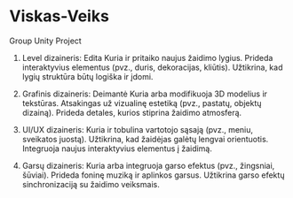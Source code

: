 # Viskas-Veiks
Group Unity Project


1. Level dizaineris: Edita
Kuria ir pritaiko naujus žaidimo lygius.
Prideda interaktyvius elementus (pvz., duris, dekoracijas, kliūtis).
Užtikrina, kad lygių struktūra būtų logiška ir įdomi.

2. Grafinis dizaineris: Deimantė
Kuria arba modifikuoja 3D modelius ir tekstūras.
Atsakingas už vizualinę estetiką (pvz., pastatų, objektų dizainą).
Prideda detales, kurios stiprina žaidimo atmosferą.

3. UI/UX dizaineris:
Kuria ir tobulina vartotojo sąsają (pvz., meniu, sveikatos juostą).
Užtikrina, kad žaidėjas galėtų lengvai orientuotis.
Integruoja naujus interaktyvius elementus į žaidimą.

4. Garsų dizaineris:
Kuria arba integruoja garso efektus (pvz., žingsniai, šūviai).
Prideda foninę muziką ir aplinkos garsus.
Užtikrina garso efektų sinchronizaciją su žaidimo veiksmais.
